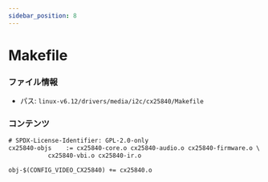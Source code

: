 ```yaml
---
sidebar_position: 8
---
```

# Makefile

### ファイル情報

- パス: `linux-v6.12/drivers/media/i2c/cx25840/Makefile`

### コンテンツ

```txt
# SPDX-License-Identifier: GPL-2.0-only
cx25840-objs    := cx25840-core.o cx25840-audio.o cx25840-firmware.o \
		   cx25840-vbi.o cx25840-ir.o

obj-$(CONFIG_VIDEO_CX25840) += cx25840.o

```
